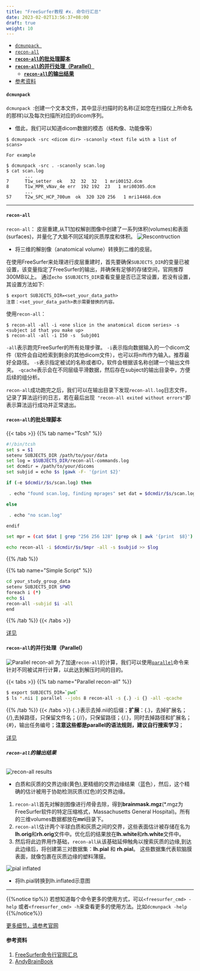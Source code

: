 ```yaml
---
title: "FreeSurfer教程 #x. 命令行汇总"
date: 2023-02-02T13:56:37+08:00
draft: true
weight: 10
---
```


- [`dcmunpack `](#dcmunpack-)
- [`recon-all`](#recon-all)
- [**`recon-all`的批处理脚本**](#recon-all的批处理脚本)
- [**`recon-all`的并行处理（Parallel）**](#recon-all的并行处理parallel)
    - [**`recon-all`的输出结果**](#recon-all的输出结果)
- [参考资料](#参考资料)


#### `dcmunpack `

`dcmunpack `:创建一个文本文件，其中显示扫描时的名称(正如您在扫描仪上所命名的那样)以及每次扫描所对应的dicom序列。
- 借此，我们可以知道dicom数据的模态（结构像、功能像等）
  
```shell
$ dcmunpack -src <dicom dir> -scanonly <text file with a list of scans>

For example

$ dcmunpack -src . -scanonly scan.log
$ cat scan.log
       ...
7      T1w_setter  ok   32  32  32   1 mri00152.dcm
8      T1w_MPR_vNav_4e err  192 192  23   1 mri00305.dcm
       ...
57     T2w_SPC_HCP_700um  ok  320 320 256   1 mri14468.dcm

```
-----


#### `recon-all`

`recon-all`： 皮层重建,从T1加权解剖图像中创建了一系列体积(volumes)和表面(surfaces)，并量化了大脑不同区域的灰质厚度和体积。
![Rescontruction](/freesurfer/images/01_reconstruction.webp)
- 将三维的解剖像（anatomical volume）转换到二维的皮层。

在使用FreeSurfer来处理进行皮层重建时，首先要确保`SUBJECTS_DIR`的变量已被设置，该变量指定了FreeSurfer的输出，并确保有足够的存储空间，官网推荐300MB以上。
通过`echo $SUBJECTS_DIR`查看变量是否已正常设置，若没有设置，其设置方法如下:
```shell
$ export SUBJECTS_DIR=<set_your_data_path>
注意：<set_your_data_path>表示需要替换的内容。
```
使用`recon-all`：
```shell
$ recon-all -all -i <one slice in the anatomical dicom series> -s  <subject id that you make up>
$ recon-all -all -i I50 -s  Subj001
```
`-all`表示跑完FreeSurfer的所有处理步骤。
`-i`表示指向数据输入的一个dicom文件（软件会自动检索到剩余的其他dicom文件），也可以将nifti作为输入。推荐最好全路径。
`-s`表示指定被试的名称或者ID，软件会根据该名称创建一个输出文件夹。
`-qcache`表示会在不同层级平滑数据，然后存在subject的输出目录中，方便后续的组分析。

`recon-all`成功跑完之后，我们可以在输出目录下发现`recon-all.log`日志文件，记录了算法运行的日志，若在最后出现` "recon-all exited without errors"`即表示算法运行成功并正常退出。

#### **`recon-all`的批处理脚本**
{{< tabs >}}
{{% tab name="Tcsh" %}}
```bash
#!/bin/tcsh
set s = $1
setenv SUBJECTS_DIR /path/to/your/data
set log = $SUBJECTS_DIR/recon-all-commands.log
set dcmdir = /path/to/your/dicoms
set subjid = echo $s |gawk -F- '{print $2}'

if (-e $dcmdir/$s/scan.log) then

 . echo "found scan.log, finding mprages" set dat = $dcmdir/$s/scan.log

else

 . echo "no scan.log"

endif

set mpr = (cat $dat | grep "256 256 128" |grep ok | awk '{print  $8}') echo "found mprages, $mpr"

echo recon-all -i $dcmdir/$s/$mpr -all -s $subjid >> $log
```
{{% /tab %}}

{{% tab name="Simple Script" %}}

```bash
cd your_study_group_data
setenv SUBJECTS_DIR $PWD
foreach i (*)
echo $i
recon-all -subjid $i -all
end
```
{{% /tab %}}
{{< /tabs >}}


[详见](https://surfer.nmr.mgh.harvard.edu/fswiki/FsTutorial/Scripts#BatchProcessingwithrecon-all)



#### **`recon-all`的并行处理（Parallel）**
![Parallel recon-all](/freesurfer/images/04_recon_parallel.webp)
为了加速`recon-all`的计算，我们可以使用[`parallel`](https://www.gnu.org/software/parallel/parallel_tutorial.html)命令来针对不同被试并行计算，以此达到解压时间的目的。


{{< tabs >}}
{{% tab name="Parallel recon-all" %}}
```Bash
$ export SUBJECTS_DIR=`pwd`
$ ls *.nii | parallel --jobs 8 recon-all -s {.} -i {} -all -qcache
```
{{% /tab %}}
{{< /tabs >}}
`{.}`表示去掉.nii的后缀；**扩展**：{.}，去掉扩展名；{/},去掉路径，只保留文件名；{//}，只保留路径；{/.}，同时去掉路径和扩展名；{#}，输出任务编号；**注意这些都是parallel的语法规则，建议自行搜索学习**；


[详见](https://andysbrainbook.readthedocs.io/en/latest/FreeSurfer/FS_ShortCourse/FS_04_ReconAllParallel.html)





###### **`recon-all`的输出结果**

![recon-all results](/freesurfer/images/02_orig_white_pial.webp)
- 白质和灰质的交界边缘(黄色),更精细的交界边缘结果（蓝色），然后，这个精确的估计被用于协助检测灰质(红色)的交界边缘。

1. `recon-all`首先对解剖图像进行颅骨去除，得到**brainmask.mgz**(*.mgz为FreeSurfer软件的特定压缩格式，Massachusetts General Hospital)。所有的三维volumes数据都放在**mri**目录下。
2. `recon-all`估计两个半球白质和灰质之间的交界，这些表面估计被存储在名为**lh.orig**和**rh.orig**文件中。优化后的结果放在**lh.white**和**rh.white**文件中。
3. 然后将此边界用作基础，`recon-all`从该基础延伸触角以搜索灰质的边缘,到达此边缘后，将创建第三对数据集：**lh.pial** 和 **rh.pial**。 这些数据集代表软脑膜表面，就像包裹在灰质边缘的塑料薄膜。

![pial inflated](/freesurfer/images/03_pial_Inflated.webp)
- 将lh.pial转换到lh.inflated示意图

-----


{{%notice tip%}}
若想知道每个命令更多的使用方式，可以`<freesurfer_cmd> -help` 或者`<freesurfer_cmd> -h`来查看更多的使用方法。比如`dcmunpack -help`
{{%/notice%}}



[更多细节，请参考官网](https://surfer.nmr.mgh.harvard.edu/fswiki/FsTutorial/PracticeV6.0)

#### 参考资料
1. [FreeSurfer命令行官网汇总](https://surfer.nmr.mgh.harvard.edu/fswiki/FreeSurferCommands)
2. [AndyBrainBook](https://andysbrainbook.readthedocs.io/en/latest/FreeSurfer/FS_ShortCourse/FS_03_ReconAll.html)
